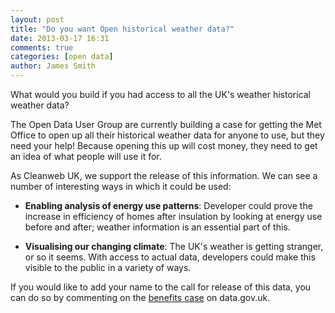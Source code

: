 ```yaml
---
layout: post
title: "Do you want Open historical weather data?"
date: 2013-03-17 16:31
comments: true
categories: [open data]
author: James Smith
---
```


What would you build if you had access to all the UK's weather historical weather data?

The Open Data User Group are currently building a case for getting the Met Office to open up all their historical weather data for anyone to use, but they need your help! Because opening this up will cost money, they need to get an idea of what people will use it for.

As Cleanweb UK, we support the release of this information. We can see a number of interesting ways in which it could be used:

* **Enabling analysis of energy use patterns**: Developer could prove the increase in efficiency of homes after insulation by looking at energy use before and after; weather information is an essential part of this.

* **Visualising our changing climate**: The UK's weather is getting stranger, or so it seems. With access to actual data, developers could make this visible to the public in a variety of ways.

If you would like to add your name to the call for release of this data, you can do so by commenting on the [benefits case](http://data.gov.uk/benefits-of-releasing-historical-ukmo-observation-data) on data.gov.uk.
